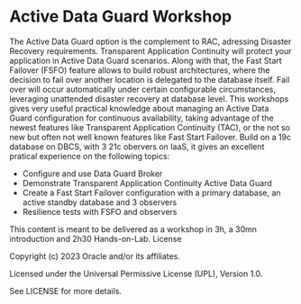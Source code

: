 # Active Data Guard Workshop

The Active Data Guard option is the complement to RAC, adressing Disaster Recovery requirements.
Transparent Application Continuity will protect your application in Active Data Guard scenarios. Along with that, the Fast Start Failover (FSFO) feature allows to build robust architectures, where the decision to fail over another location is delegated to the database itself. Fail over will occur automatically under certain configurable circumstances, leveraging unattended disaster recovery at database level.
This workshops gives very useful practical knowledge about managing an Active Data Guard configuration for continuous availability, taking advantage of the newest features like Transparent Application Continuity (TAC), or the not so new but often not well known features like Fast Start Failover. Build on a 19c database on DBCS, with 3 21c obervers on IaaS, it gives an excellent pratical experience on the following topics:

- Configure and use Data Guard Broker
- Demonstrate Transparent Application Continuity Active Data Guard
- Create a Fast Start Failover configuration with a primary database, an active standby database and 3 observers
- Resilience tests with FSFO and observers

This content is meant to be delivered as a workshop in 3h, a 30mn introduction and 2h30 Hands-on-Lab.
License

Copyright (c) 2023 Oracle and/or its affiliates.

Licensed under the Universal Permissive License (UPL), Version 1.0.

See LICENSE for more details.
